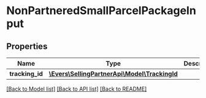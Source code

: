 # NonPartneredSmallParcelPackageInput

## Properties
Name | Type | Description | Notes
------------ | ------------- | ------------- | -------------
**tracking_id** | [**\Evers\SellingPartnerApi\Model\TrackingId**](TrackingId.md) |  | 

[[Back to Model list]](../README.md#documentation-for-models) [[Back to API list]](../README.md#documentation-for-api-endpoints) [[Back to README]](../README.md)


